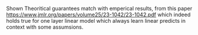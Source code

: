 Shown Theoritical guarantees match with emperical results, from this paper https://www.jmlr.org/papers/volume25/23-1042/23-1042.pdf which indeed holds true for one layer linear model which always learn linear predicts in context with some assumsions.
